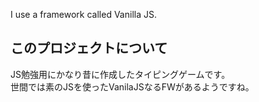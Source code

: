 I use a framework called Vanilla JS.

## このプロジェクトについて
JS勉強用にかなり昔に作成したタイピングゲームです。  
世間では素のJSを使ったVanilaJSなるFWがあるようですね。
